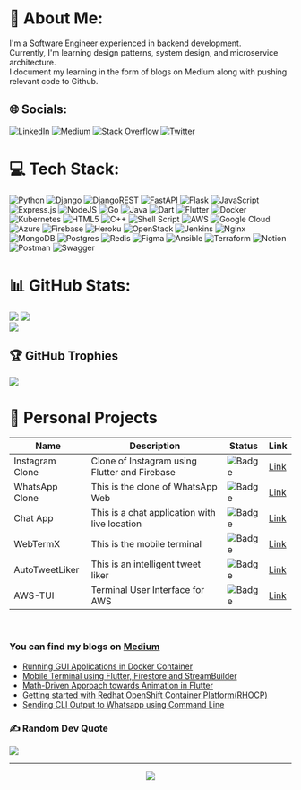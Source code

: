 # 💫 About Me:
I'm a Software Engineer experienced in backend development.<br>Currently, I'm learning design patterns, system design, and microservice architecture.<br>I document my learning in the form of blogs on Medium along with pushing relevant code to Github.


## 🌐 Socials:
[![LinkedIn](https://img.shields.io/badge/LinkedIn-%230077B5.svg?logo=linkedin&logoColor=white)](https://linkedin.com/in/ankushchavan) [![Medium](https://img.shields.io/badge/Medium-12100E?logo=medium&logoColor=white)](https://medium.com/@ankush-chavan) [![Stack Overflow](https://img.shields.io/badge/-Stackoverflow-FE7A16?logo=stack-overflow&logoColor=white)](https://stackoverflow.com/users/14997048) [![Twitter](https://img.shields.io/badge/Twitter-%231DA1F2.svg?logo=Twitter&logoColor=white)](https://twitter.com/TheNameIsAnkush) 

# 💻 Tech Stack:
![Python](https://img.shields.io/badge/python-3670A0?style=for-the-badge&logo=python&logoColor=ffdd54)
![Django](https://img.shields.io/badge/django-%23092E20.svg?style=for-the-badge&logo=django&logoColor=white)
![DjangoREST](https://img.shields.io/badge/DJANGO-REST-ff1709?style=for-the-badge&logo=django&logoColor=white&color=ff1709&labelColor=gray)
![FastAPI](https://img.shields.io/badge/FastAPI-005571?style=for-the-badge&logo=fastapi)
![Flask](https://img.shields.io/badge/flask-%23000.svg?style=for-the-badge&logo=flask&logoColor=white)
![JavaScript](https://img.shields.io/badge/javascript-%23323330.svg?style=for-the-badge&logo=javascript&logoColor=%23F7DF1E)
![Express.js](https://img.shields.io/badge/express.js-%23404d59.svg?style=for-the-badge&logo=express&logoColor=%2361DAFB)
![NodeJS](https://img.shields.io/badge/node.js-6DA55F?style=for-the-badge&logo=node.js&logoColor=white)
![Go](https://img.shields.io/badge/go-%2300ADD8.svg?style=for-the-badge&logo=go&logoColor=white)
![Java](https://img.shields.io/badge/java-%23ED8B00.svg?style=for-the-badge&logo=java&logoColor=white)
![Dart](https://img.shields.io/badge/dart-%230175C2.svg?style=for-the-badge&logo=dart&logoColor=white)
![Flutter](https://img.shields.io/badge/Flutter-%2302569B.svg?style=for-the-badge&logo=Flutter&logoColor=white)
![Docker](https://img.shields.io/badge/docker-%230db7ed.svg?style=for-the-badge&logo=docker&logoColor=white)
![Kubernetes](https://img.shields.io/badge/kubernetes-%23326ce5.svg?style=for-the-badge&logo=kubernetes&logoColor=white)
![HTML5](https://img.shields.io/badge/html5-%23E34F26.svg?style=for-the-badge&logo=html5&logoColor=white)
![C++](https://img.shields.io/badge/c++-%2300599C.svg?style=for-the-badge&logo=c%2B%2B&logoColor=white)
![Shell Script](https://img.shields.io/badge/shell_script-%23121011.svg?style=for-the-badge&logo=gnu-bash&logoColor=white)
![AWS](https://img.shields.io/badge/AWS-%23FF9900.svg?style=for-the-badge&logo=amazon-aws&logoColor=white)
![Google Cloud](https://img.shields.io/badge/Google%20Cloud-%234285F4.svg?style=for-the-badge&logo=google-cloud&logoColor=white) ![Azure](https://img.shields.io/badge/azure-%230072C6.svg?style=for-the-badge&logo=azure-devops&logoColor=white)
![Firebase](https://img.shields.io/badge/firebase-%23039BE5.svg?style=for-the-badge&logo=firebase)
![Heroku](https://img.shields.io/badge/heroku-%23430098.svg?style=for-the-badge&logo=heroku&logoColor=white)
![OpenStack](https://img.shields.io/badge/Openstack-%23f01742.svg?style=for-the-badge&logo=openstack&logoColor=white)
![Jenkins](https://img.shields.io/badge/jenkins-%232C5263.svg?style=for-the-badge&logo=jenkins&logoColor=white)
![Nginx](https://img.shields.io/badge/nginx-%23009639.svg?style=for-the-badge&logo=nginx&logoColor=white)
![MongoDB](https://img.shields.io/badge/MongoDB-%234ea94b.svg?style=for-the-badge&logo=mongodb&logoColor=white)
![Postgres](https://img.shields.io/badge/postgres-%23316192.svg?style=for-the-badge&logo=postgresql&logoColor=white)
![Redis](https://img.shields.io/badge/redis-%23DD0031.svg?style=for-the-badge&logo=redis&logoColor=white)
![Figma](https://img.shields.io/badge/figma-%23F24E1E.svg?style=for-the-badge&logo=figma&logoColor=white)
![Ansible](https://img.shields.io/badge/ansible-%231A1918.svg?style=for-the-badge&logo=ansible&logoColor=white)
![Terraform](https://img.shields.io/badge/terraform-%235835CC.svg?style=for-the-badge&logo=terraform&logoColor=white)
![Notion](https://img.shields.io/badge/Notion-%23000000.svg?style=for-the-badge&logo=notion&logoColor=white)
![Postman](https://img.shields.io/badge/Postman-FF6C37?style=for-the-badge&logo=postman&logoColor=white)
![Swagger](https://img.shields.io/badge/-Swagger-%23Clojure?style=for-the-badge&logo=swagger&logoColor=white)

# 📊 GitHub Stats:
![](https://github-readme-stats.vercel.app/api?username=cankush625&hide_title=true&hide_border=true&show_icons=true&include_all_commits=true&count_private=true&line_height=21&text_color=000&icon_color=000&bg_color=0,ea6161,ffc64d,fffc4d,52fa5a&theme=graywhite)
![](https://github-readme-stats.vercel.app/api/top-langs/?username=cankush625&hide=html,css,tsql&hide_title=true&hide_border=true&layout=compact&langs_count=8&exclude_repo=comp426&line_height=21&text_color=000&icon_color=fff&bg_color=0,52fa5a,4dfcff,c64dff&theme=graywhite)<br/>
![](https://github-readme-streak-stats.herokuapp.com/?user=cankush625&theme=blue-green&hide_border=false)

## 🏆 GitHub Trophies
![](https://github-profile-trophy.vercel.app/?username=cankush625&theme=onedark&no-frame=false&no-bg=false&margin-w=4&margin-h=4)

# 🔏 Personal Projects
Name | Description | Status | Link
-----|-------------|--------|------
Instagram Clone | Clone of Instagram using Flutter and Firebase | ![Badge](https://img.shields.io/badge/Status-COMPLETED-LightSeaGreen.svg) | [Link](https://github.com/cankush625/Instagram_Clone)
WhatsApp Clone | This is the clone of WhatsApp Web | ![Badge](https://img.shields.io/badge/Status-COMPLETED-LightSeaGreen.svg) | [Link](https://github.com/cankush625/WhatsApp-clone)
Chat App | This is a chat application with live location | ![Badge](https://img.shields.io/badge/Status-COMPLETED-LightSeaGreen.svg) | [Link](https://github.com/cankush625/Chat-App)
WebTermX | This is the mobile terminal | ![Badge](https://img.shields.io/badge/Status-COMPLETED-LightSeaGreen.svg) | [Link](https://github.com/cankush625/WebTermX)
AutoTweetLiker | This is an intelligent tweet liker | ![Badge](https://img.shields.io/badge/Status-COMPLETED-LightSeaGreen.svg) | [Link](https://github.com/cankush625/AutoTweetLiker)
AWS-TUI | Terminal User Interface for AWS | ![Badge](https://img.shields.io/badge/Status-INPROGRESS-yellow.svg) | [Link](https://github.com/cankush625/AWS-TUI)

<br/>

### You can find my blogs on [Medium](https://ankush-chavan.medium.com/)
- [Running GUI Applications in Docker Container](https://ankush-chavan.medium.com/running-gui-applications-in-docker-container-f088e48dab9b)
- [Mobile Terminal using Flutter, Firestore and StreamBuilder](https://ankush-chavan.medium.com/mobile-terminal-using-flutter-firestore-and-streambuilder-dd80424f3737)
- [Math-Driven Approach towards Animation in Flutter](https://ankush-chavan.medium.com/math-driven-approach-towards-animation-in-flutter-4936daf1af2b)
- [Getting started with Redhat OpenShift Container Platform(RHOCP)](https://ankush-chavan.medium.com/getting-started-with-redhat-openshift-container-platform-rhocp-34520e133608)
- [Sending CLI Output to Whatsapp using Command Line](https://ankush-chavan.medium.com/sending-cli-output-to-whatsapp-using-command-line-e2213b6c1a8b)

### ✍️ Random Dev Quote
![](https://quotes-github-readme.vercel.app/api?type=horizontal&theme=radical)

---
<p align=center>
    <a href="https://visitcount.itsvg.in">
        <img src="https://visitcount.itsvg.in/api?id=cankush625&icon=5&color=0"/>
    </a>
</p>
